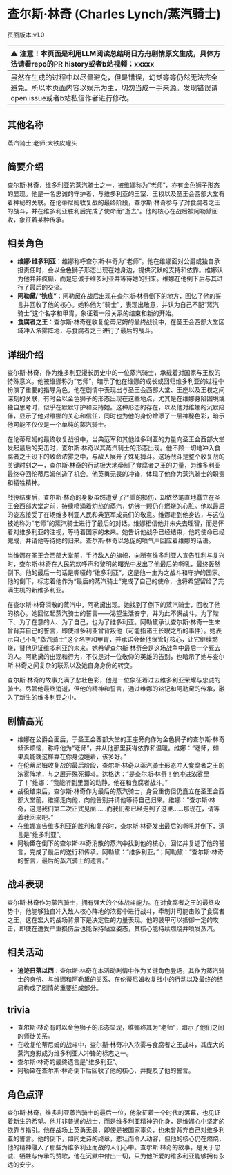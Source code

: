 # 查尔斯·林奇 (Charles Lynch/蒸汽骑士)
页面版本:v1.0
 

| :warning: 注意！本页面是利用LLM阅读总结明日方舟剧情原文生成，具体方法请看repo的PR history或者b站视频：xxxxx           |
|:----------------------------|
| 虽然在生成的过程中以尽量避免，但是错误，幻觉等等仍然无法完全避免。所以本页面内容以娱乐为主，切勿当成一手来源。发现错误请open issue或者b站私信作者进行修改。|



## 其他名称
蒸汽骑士;老师;大铁皮罐头
## 简要介绍
查尔斯·林奇，维多利亚的蒸汽骑士之一，被维娜称为“老师”，亦有金色狮子形态的显现。他是一名忠诚的守护者，与维多利亚的王室、王权以及圣王会西部大堂有着神秘的关联。在伦蒂尼姆收复战的最终阶段，查尔斯·林奇参与了对食腐者之王的战斗，并在维多利亚胜利后完成了使命而“逝去”。他的核心在战后被阿勒黛回收，象征着某种传承。
## 相关角色
-   **维娜·维多利亚**：维娜称呼查尔斯·林奇为“老师”。他在维娜面对公爵或独自承担责任时，会以金色狮子形态出现在她身边，提供沉默的支持和依靠。维娜认为他并非疯癫，而是忠诚于维多利亚并等待她的归来。维娜在他倒下后与其进行了最后的交流。
-   **阿勒黛/“铣痕”**：阿勒黛在战后出现在查尔斯·林奇倒下的地方，回忆了他的誓言并回收了他的核心。她称他为“骑士”，表现出敬意，并认为自己不配“蒸汽骑士”这个名字和甲胄，象征着一段关系的结束和新的开始。
-   **食腐者之王**：查尔斯·林奇在收复伦蒂尼姆的最终战役中，在圣王会西部大堂区域冲入浓雾阵地，与食腐者之王进行了最后的战斗。
## 详细介绍
查尔斯·林奇，作为维多利亚漫长历史中的一位蒸汽骑士，承载着对国家与王权的特殊意义。他被维娜称为“老师”，暗示了他在维娜的成长或回归维多利亚的过程中扮演了重要的指导角色。他在剧情中表现出与圣王会西部大堂、王座以及王权之间深刻的关联，有时会以金色狮子的形态出现在这些地点，尤其是在维娜身陷困境或独自思考时，似乎在默默守护和支持她。这种形态的存在，以及他对维娜的沉默陪伴，显示了他对维娜的关心和信任，同时也为他的身份增添了一层神秘色彩，暗示他可能不仅仅是一个单纯的蒸汽骑士。

在伦蒂尼姆的最终收复战役中，当典范军和其他维多利亚的力量向圣王会西部大堂发起最后的突击时，查尔斯·林奇以其蒸汽骑士的形态出现。他不顾一切地冲入食腐者之王设下的致命浓雾之中，与敌人展开了殊死搏斗。这场战斗是整个收复战的关键时刻之一，查尔斯·林奇的行动极大地牵制了食腐者之王的力量，为维多利亚最终夺回伦蒂尼姆创造了机会。他英勇无畏的冲锋，体现了他作为蒸汽骑士的职责和牺牲精神。

战役结束后，查尔斯·林奇的身躯虽然遭受了严重的损伤，却依然笔直地矗立在圣王会西部大堂之前，持续喷涌着灼热的蒸汽，仿佛一颗仍在燃烧的心脏。他以最后的姿态接受了在场维多利亚人民和典范军成员们的敬意。维娜走到他身边，与这位被她称为“老师”的蒸汽骑士进行了最后的对话。维娜相信他并未失去理智，而是怀着对维多利亚的注视，等待着国家的未来。她告诉他战争已经结束，他的使命已经完成，并请他等待她的归来。查尔斯·林奇以急促的喷气声回应着维娜的话语。

当维娜在圣王会西部大堂前，手持敌人的旗帜，向所有维多利亚人宣告胜利与复兴时，查尔斯·林奇在人民的欢呼声和黎明的曙光中发出了他最后的嘶吼，最终轰然倒下。他的最后一句话是嘶哑的“维多利亚”，这是他一生为之战斗和守护的国家。他的倒下，标志着他作为“最后的蒸汽骑士”完成了自己的使命，也将希望留给了充满生机的新维多利亚。

在查尔斯·林奇消散的蒸汽中，阿勒黛出现。她找到了倒下的蒸汽骑士，回收了他的核心。她回忆起蒸汽骑士的誓言——渴望生活安宁，并为此不懈战斗，为了陛下、为了在意的人、为了自己，也为了维多利亚。阿勒黛承认查尔斯·林奇一生未曾背弃自己的誓言，即使维多利亚曾背叛他（可能指诸王长眠之所的事件）。她表示自己不配“蒸汽骑士”这个名字和甲胄，并承诺会替他保管好核心，让它继续燃烧，替他见证维多利亚的未来。她希望查尔斯·林奇会是这场战争中最后一个死去的人。阿勒黛的出现和行为，不仅是对一位敬仰的英雄的告别，也暗示了她与查尔斯·林奇之间复杂的联系以及她自身身份的转变。

查尔斯·林奇的故事充满了悲壮色彩，他是一位象征着过去维多利亚荣耀与忠诚的骑士。尽管他最终消逝，但他的精神和誓言，通过维娜的铭记和阿勒黛的传承，融入了新生的维多利亚之中。
## 剧情高光
-   维娜在公爵会面后，于圣王会西部大堂的王座旁向作为金色狮子的查尔斯·林奇倾诉烦恼，称呼他为“老师”，并从他那里获得依靠和温暖。维娜：“老师，如果真能就这样靠在你身边睡着，该多好。”
-   在伦蒂尼姆收复战的最后阶段，查尔斯·林奇以蒸汽骑士形态冲入食腐者之王的浓雾阵地，与之展开殊死搏斗。达格达：“是查尔斯·林奇！他冲进浓雾里了！”维娜：“我能听到里面的动静，他在和食腐者战斗。”
-   战役结束后，查尔斯·林奇作为最后的蒸汽骑士，身受重伤但仍矗立在圣王会西部大堂前。维娜走向他，向他告别并请他等待自己归来。维娜：“查尔斯·林奇，这是我们第二次正式见面......而我们都已经走到了这里......那现在，请等着我回来吧。”
-   在维娜宣告维多利亚的胜利和复兴时，查尔斯·林奇发出最后的嘶吼并倒下，遗言是“维多利亚”。
-   阿勒黛在倒下的查尔斯·林奇消散的蒸汽中找到他的核心，回忆并复述了他的誓言，完成了最后的送行和传承。阿勒黛：“维多利亚。”；阿勒黛：“查尔斯·林奇的誓言，最后的蒸汽骑士的遗言。”
## 战斗表现
查尔斯·林奇作为蒸汽骑士，拥有强大的个体战斗能力。在对食腐者之王的最终攻势中，他能够独自冲入敌人核心阵地的浓雾中进行战斗，牵制并可能击败了食腐者之王，这在宏大的战场背景下是决定性的力量表现。他的装甲可以抵御一定的攻击，即使在遭受严重损伤后也能保持站立姿态，其核心能持续燃烧并喷发蒸汽。
## 相关活动
-   **追迹日落以西**：查尔斯·林奇在本活动剧情中作为关键角色登场，其作为蒸汽骑士的身份、与维娜和阿勒黛的关系、在伦蒂尼姆收复战中的行动以及最终的结局构成了剧情的重要组成部分。
## trivia
-   查尔斯·林奇有时以金色狮子的形态显现，维娜称其为“老师”，暗示了他们之间的师徒关系。
-   在收复伦蒂尼姆的战斗中，查尔斯·林奇冲入浓雾与食腐者之王战斗，其庞大的蒸汽身影成为维多利亚人冲锋的标志之一。
-   查尔斯·林奇的最终遗言是“维多利亚”。
-   阿勒黛在查尔斯·林奇倒下后回收了他的核心，并提及了他的誓言。
## 角色点评
查尔斯·林奇，维多利亚蒸汽骑士的最后一位，他象征着一个时代的落幕，也见证着新生的希望。他并非普通的战士，而是维多利亚精神的化身，是维娜心中坚定的依靠与指引。他在战场上英勇无畏，即使是被国家辜负，也未曾背弃自己对维多利亚的誓言。他的倒下，如同史诗的终章，悲壮而令人动容，但他的核心仍在燃烧，他的精神融入了那些为维多利亚而战的人们心中。查尔斯·林奇的故事，是关于忠诚、牺牲与传承的赞歌，他在沉默中付出一切，只为他所爱的维多利亚能够拥有永远的安宁。